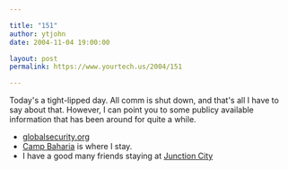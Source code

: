```yaml
---

title: "151"
author: ytjohn
date: 2004-11-04 19:00:00

layout: post
permalink: https://www.yourtech.us/2004/151

---
```

Today's a tight-lipped day.  All comm is shut down, and that's all I have to say about that.  However, I can point you to some publicy available information that has been around for quite a while.<br />

<ul>
<li><a href="http://www.globalsecurity.org/">globalsecurity.org</a><br />
</li>
<li><a href="http://www.globalsecurity.org/military/world/iraq/fallujah.htm">Camp Baharia</a> is where I stay.</li>
<li>
I have a good many friends staying at <a href="http://www.globalsecurity.org/military/world/iraq/ramadiyah.htm">Junction City</a></li>
</ul>

<br />
<br />
